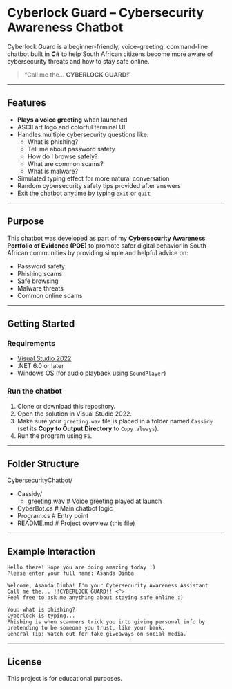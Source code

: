 # Cyberlock Guard – Cybersecurity Awareness Chatbot

Cyberlock Guard is a beginner-friendly, voice-greeting, command-line chatbot built in **C#** to help South African citizens become more aware of cybersecurity threats and how to stay safe online.

> “Call me the... **CYBERLOCK GUARD**!” 

---

## Features

- **Plays a voice greeting** when launched
- ASCII art logo and colorful terminal UI
- Handles multiple cybersecurity questions like:
  - What is phishing?
  - Tell me about password safety
  - How do I browse safely?
  - What are common scams?
  - What is malware?
- Simulated typing effect for more natural conversation
- Random cybersecurity safety tips provided after answers
- Exit the chatbot anytime by typing `exit` or `quit`

---

## Purpose

This chatbot was developed as part of my **Cybersecurity Awareness Portfolio of Evidence (POE)** to promote safer digital behavior in South African communities by providing simple and helpful advice on:

- Password safety
- Phishing scams
- Safe browsing
- Malware threats
- Common online scams

---

## Getting Started

### Requirements

- [Visual Studio 2022](https://visualstudio.microsoft.com/)
- .NET 6.0 or later
- Windows OS (for audio playback using `SoundPlayer`)

### Run the chatbot

1. Clone or download this repository.
2. Open the solution in Visual Studio 2022.
3. Make sure your `greeting.wav` file is placed in a folder named `Cassidy` (set its **Copy to Output Directory** to `Copy always`).
4. Run the program using `F5`.

---

## Folder Structure

CybersecurityChatbot/
- Cassidy/
  - greeting.wav # Voice greeting played at launch
- CyberBot.cs # Main chatbot logic
- Program.cs # Entry point
- README.md # Project overview (this file)

---

## Example Interaction

```plaintext
Hello there! Hope you are doing amazing today :)
Please enter your full name: Asanda Dimba

Welcome, Asanda Dimba! I'm your Cybersecurity Awareness Assistant
Call me the... !!CYBERLOCK GUARD!! <^>
Feel free to ask me anything about staying safe online :)

You: what is phishing?
Cyberlock is typing...
Phishing is when scammers trick you into giving personal info by pretending to be someone you trust, like your bank.
General Tip: Watch out for fake giveaways on social media.
```

---

## License

This project is for educational purposes.

